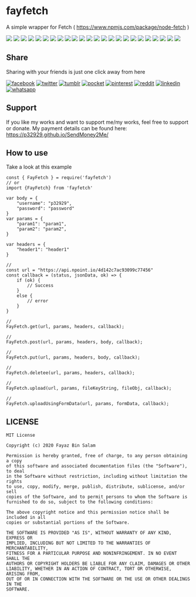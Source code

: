 # fayfetch

A simple wrapper for Fetch ( https://www.npmjs.com/package/node-fetch )

[![](https://badgen.net/github/release/p32929/FayFetch)]() [![](https://badgen.net/github/release/p32929/FayFetch/stable)]() [![](https://badgen.net/github/tag/p32929/FayFetch)]() [![](https://badgen.net/github/watchers/p32929/FayFetch)]() [![](https://badgen.net/github/checks/p32929/FayFetch)]() [![](https://badgen.net/github/status/p32929/FayFetch)]() [![](https://badgen.net/github/stars/p32929/FayFetch)]() [![](https://badgen.net/github/forks/p32929/FayFetch)]() [![](https://badgen.net/github/issues/p32929/FayFetch)]() [![](https://badgen.net/github/open-issues/p32929/FayFetch)]() [![](https://badgen.net/github/closed-issues/p32929/FayFetch)]() [![](https://badgen.net/github/label-issues/p32929/FayFetch/help-wanted/open)]() [![](https://badgen.net/github/prs/p32929/FayFetch)]() [![](https://badgen.net/github/open-prs/p32929/FayFetch)]() [![](https://badgen.net/github/closed-prs/p32929/FayFetch)]() [![](https://badgen.net/github/merged-prs/p32929/FayFetch)]() [![](https://badgen.net/github/commits/p32929/FayFetch)]() [![](https://badgen.net/github/last-commit/p32929/FayFetch)]() [![](https://badgen.net/github/branches/p32929/FayFetch)]() [![](https://badgen.net/github/releases/p32929/FayFetch)]() [![](https://badgen.net/github/tags/p32929/FayFetch)]() [![](https://badgen.net/github/license/p32929/FayFetch)]() [![](https://badgen.net/github/contributors/p32929/FayFetch)]() [![](https://badgen.net/github/dependents-pkg/p32929/FayFetch)]()

## Share

Sharing with your friends is just one click away from here

[![facebook](https://image.flaticon.com/icons/png/32/124/124010.png)](https://www.facebook.com/sharer/sharer.php?u=https://github.com/p32929/FayFetch)
[![twitter](https://image.flaticon.com/icons/png/32/124/124021.png)](https://twitter.com/intent/tweet?source=https://github.com/p32929/FayFetch)
[![tumblr](https://image.flaticon.com/icons/png/32/124/124012.png)](https://www.tumblr.com/share?v=3&u=https://github.com/p32929/FayFetch)
[![pocket](https://image.flaticon.com/icons/png/32/732/732238.png)](https://getpocket.com/save?url=https://github.com/p32929/FayFetch)
[![pinterest](https://image.flaticon.com/icons/png/32/124/124039.png)](https://pinterest.com/pin/create/button/?url=https://github.com/p32929/FayFetch)
[![reddit](https://image.flaticon.com/icons/png/32/2111/2111589.png)](https://www.reddit.com/submit?url=https://github.com/p32929/FayFetch)
[![linkedin](https://image.flaticon.com/icons/png/32/1409/1409945.png)](https://www.linkedin.com/shareArticle?mini=true&url=https://github.com/p32929/FayFetch)
[![whatsapp](https://image.flaticon.com/icons/png/32/733/733585.png)](https://api.whatsapp.com/send?text=https://github.com/p32929/FayFetch)

## Support

If you like my works and want to support me/my works, feel free to support or donate. My payment details can be found here: https://p32929.github.io/SendMoney2Me/

## How to use

Take a look at this example

```
const { FayFetch } = require('fayfetch')
// or
import {FayFetch} from 'fayfetch'

var body = {
    "username": "p32929",
    "password": "password"
}
var params = {
    "param1": "param1",
    "param2": "param2",
}

var headers = {
    "header1": "header1"
}

//
const url = "https://api.npoint.io/4d142c7ac93099c77456"
const callback = (status, jsonData, ok) => {
    if (ok) {
        // Success
    }
    else {
        // error
    }
}

//
FayFetch.get(url, params, headers, callback);

//
FayFetch.post(url, params, headers, body, callback);

//
FayFetch.put(url, params, headers, body, callback);

//
FayFetch.deletee(url, params, headers, callback);

//
FayFetch.upload(url, params, fileKeyString, fileObj, callback);

//
FayFetch.uploadUsingFormData(url, params, formData, callback);

```

## LICENSE

```
MIT License

Copyright (c) 2020 Fayaz Bin Salam

Permission is hereby granted, free of charge, to any person obtaining a copy
of this software and associated documentation files (the "Software"), to deal
in the Software without restriction, including without limitation the rights
to use, copy, modify, merge, publish, distribute, sublicense, and/or sell
copies of the Software, and to permit persons to whom the Software is
furnished to do so, subject to the following conditions:

The above copyright notice and this permission notice shall be included in all
copies or substantial portions of the Software.

THE SOFTWARE IS PROVIDED "AS IS", WITHOUT WARRANTY OF ANY KIND, EXPRESS OR
IMPLIED, INCLUDING BUT NOT LIMITED TO THE WARRANTIES OF MERCHANTABILITY,
FITNESS FOR A PARTICULAR PURPOSE AND NONINFRINGEMENT. IN NO EVENT SHALL THE
AUTHORS OR COPYRIGHT HOLDERS BE LIABLE FOR ANY CLAIM, DAMAGES OR OTHER
LIABILITY, WHETHER IN AN ACTION OF CONTRACT, TORT OR OTHERWISE, ARISING FROM,
OUT OF OR IN CONNECTION WITH THE SOFTWARE OR THE USE OR OTHER DEALINGS IN THE
SOFTWARE.

```
